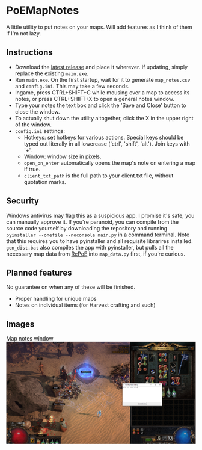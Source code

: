 # PoEMapNotes

A little utility to put notes on your maps. Will add features as I think of them if I'm not lazy.

## Instructions

* Download the [latest release](https://github.com/jwfiredragon/PoEMapNotes/releases/) and place it wherever. If updating, simply replace the existing `main.exe`.
* Run `main.exe`. On the first startup, wait for it to generate `map_notes.csv` and `config.ini`. This may take a few seconds.
* Ingame, press CTRL+SHIFT+C while mousing over a map to access its notes, or press CTRL+SHIFT+X to open a general notes window.
* Type your notes the text box and click the 'Save and Close' button to close the window.
* To actually shut down the utility altogether, click the X in the upper right of the window.
* `config.ini` settings:
	* Hotkeys: set hotkeys for various actions. Special keys should be typed out literally in all lowercase ('ctrl', 'shift', 'alt'). Join keys with '+'.
	* Window: window size in pixels.
	* `open_on_enter` automatically opens the map's note on entering a map if true.
	* `client_txt_path` is the full path to your client.txt file, without quotation marks.

## Security

Windows antivirus may flag this as a suspicious app. I promise it's safe, you can manually approve it. If you're paranoid, you can compile from the source code yourself by downloading the repository and running `pyinstaller --onefile --noconsole main.py` in a command terminal. Note that this requires you to have pyinstaller and all requisite librarires installed. `gen_dist.bat` also compiles the app with pyinstaller, but pulls all the necessary map data from [RePoE](https://github.com/brather1ng/RePoE) into `map_data.py` first, if you're curious.

## Planned features

No guarantee on when any of these will be finished.

* Proper handling for unique maps
* Notes on individual items (for Harvest crafting and such)

## Images

Map notes window
![](image.png?raw=true)
